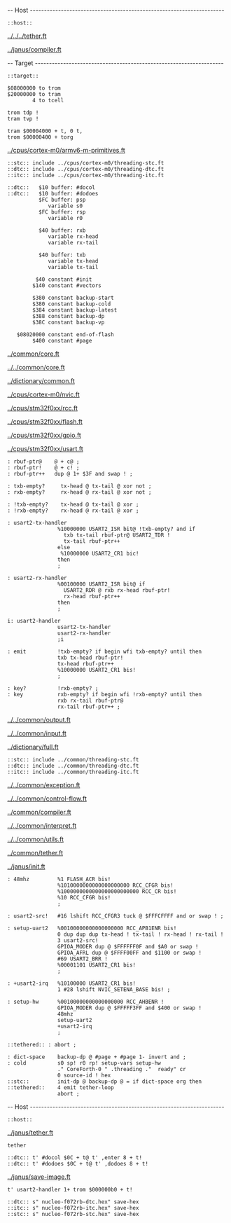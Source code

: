 -- Host ---------------------------------------------------------------------

    ::host::

[../../../tether.ft](../../../tether.ft.md)

[../janus/compiler.ft](../janus/compiler.ft.md)


-- Target -------------------------------------------------------------------

    ::target::

    $08000000 to trom
    $20000000 to tram
            4 to tcell

    trom tdp !
    tram tvp !

    tram $00004000 + t, 0 t,
    trom $00000400 + torg

[../cpus/cortex-m0/armv6-m-primitives.ft](../cpus/cortex-m0/armv6-m-primitives.ft.md)

    ::stc:: include ../cpus/cortex-m0/threading-stc.ft
    ::dtc:: include ../cpus/cortex-m0/threading-dtc.ft
    ::itc:: include ../cpus/cortex-m0/threading-itc.ft

    ::dtc::   $10 buffer: #docol
    ::dtc::   $10 buffer: #dodoes
              $FC buffer: psp
                 variable s0
              $FC buffer: rsp
                 variable r0

              $40 buffer: rxb
                 variable rx-head
                 variable rx-tail

              $40 buffer: txb
                 variable tx-head
                 variable tx-tail

             $40 constant #init
            $140 constant #vectors

            $380 constant backup-start
            $380 constant backup-cold
            $384 constant backup-latest
            $388 constant backup-dp
            $38C constant backup-vp

       $08020000 constant end-of-flash
            $400 constant #page

[../common/core.ft](../common/core.ft.md)

[../../common/core.ft](../../common/core.ft.md)

[../dictionary/common.ft](../dictionary/common.ft.md)


[../cpus/cortex-m0/nvic.ft](../cpus/cortex-m0/nvic.ft.md)

[../cpus/stm32f0xx/rcc.ft](../cpus/stm32f0xx/rcc.ft.md)

[../cpus/stm32f0xx/flash.ft](../cpus/stm32f0xx/flash.ft.md)

[../cpus/stm32f0xx/gpio.ft](../cpus/stm32f0xx/gpio.ft.md)

[../cpus/stm32f0xx/usart.ft](../cpus/stm32f0xx/usart.ft.md)


    : rbuf-ptr@    @ + c@ ;
    : rbuf-ptr!    @ + c! ;
    : rbuf-ptr++   dup @ 1+ $3F and swap ! ;

    : txb-empty?     tx-head @ tx-tail @ xor not ;
    : rxb-empty?     rx-head @ rx-tail @ xor not ;

    : !txb-empty?    tx-head @ tx-tail @ xor ;
    : !rxb-empty?    rx-head @ rx-tail @ xor ;

    : usart2-tx-handler
                    %10000000 USART2_ISR bit@ !txb-empty? and if
                      txb tx-tail rbuf-ptr@ USART2_TDR !
                      tx-tail rbuf-ptr++
                    else
                     %10000000 USART2_CR1 bic!
                    then
                    ;

    : usart2-rx-handler
                    %00100000 USART2_ISR bit@ if
                      USART2_RDR @ rxb rx-head rbuf-ptr!
                      rx-head rbuf-ptr++
                    then
                    ;

    i: usart2-handler
                    usart2-tx-handler
                    usart2-rx-handler
                    ;i

    : emit          !txb-empty? if begin wfi txb-empty? until then
                    txb tx-head rbuf-ptr!
                    tx-head rbuf-ptr++
                    %10000000 USART2_CR1 bis!
                    ;

    : key?          !rxb-empty? ;
    : key           rxb-empty? if begin wfi !rxb-empty? until then
                    rxb rx-tail rbuf-ptr@
                    rx-tail rbuf-ptr++ ;

[../../common/output.ft](../../common/output.ft.md)

[../../common/input.ft](../../common/input.ft.md)

[../dictionary/full.ft](../dictionary/full.ft.md)

    ::stc:: include ../common/threading-stc.ft
    ::dtc:: include ../common/threading-dtc.ft
    ::itc:: include ../common/threading-itc.ft
[../../common/exception.ft](../../common/exception.ft.md)

[../../common/control-flow.ft](../../common/control-flow.ft.md)

[../common/compiler.ft](../common/compiler.ft.md)

[../../common/interpret.ft](../../common/interpret.ft.md)

[../../common/utils.ft](../../common/utils.ft.md)

[../common/tether.ft](../common/tether.ft.md)


[../janus/init.ft](../janus/init.ft.md)


    : 48mhz         %1 FLASH_ACR bis!
                    %1010000000000000000000 RCC_CFGR bis!
                    %1000000000000000000000000 RCC_CR bis!
                    %10 RCC_CFGR bis!
                    ;

    : usart2-src!   #16 lshift RCC_CFGR3 tuck @ $FFFCFFFF and or swap ! ;

    : setup-uart2   %00100000000000000000 RCC_APB1ENR bis!
                    0 dup dup dup tx-head ! tx-tail ! rx-head ! rx-tail !
                    3 usart2-src!
                    GPIOA_MODER dup @ $FFFFFF0F and $A0 or swap !
                    GPIOA_AFRL dup @ $FFFF00FF and $1100 or swap !
                    #69 USART2_BRR !
                    %00001101 USART2_CR1 bis!
                    ;

    : +usart2-irq   %10100000 USART2_CR1 bis!
                    1 #28 lshift NVIC_SETENA_BASE bis! ;

    : setup-hw      %00100000000000000000 RCC_AHBENR !
                    GPIOA_MODER dup @ $FFFFF3FF and $400 or swap !
                    48mhz
                    setup-uart2
                    +usart2-irq
                    ;

    ::tethered:: : abort ;

    : dict-space    backup-dp @ #page + #page 1- invert and ;
    : cold          s0 sp! r0 rp! setup-vars setup-hw
                    ." CoreForth-0 " .threading ."  ready" cr
                    0 source-id ! hex
    ::stc::         init-dp @ backup-dp @ = if dict-space org then
    ::tethered::    4 emit tether-loop
                    abort ;

-- Host ---------------------------------------------------------------------

    ::host::

[../janus/tether.ft](../janus/tether.ft.md)


    tether

    ::dtc:: t' #docol $0C + t@ t' ,enter 8 + t!
    ::dtc:: t' #dodoes $0C + t@ t' ,dodoes 8 + t!

[../janus/save-image.ft](../janus/save-image.ft.md)


    t' usart2-handler 1+ trom $000000b0 + t!

    ::dtc:: s" nucleo-f072rb-dtc.hex" save-hex
    ::itc:: s" nucleo-f072rb-itc.hex" save-hex
    ::stc:: s" nucleo-f072rb-stc.hex" save-hex
